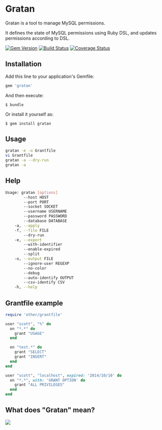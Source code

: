 # Gratan

Gratan is a tool to manage MySQL permissions.

It defines the state of MySQL permissions using Ruby DSL, and updates permissions according to DSL.

[![Gem Version](https://badge.fury.io/rb/gratan.png)](http://badge.fury.io/rb/gratan)
[![Build Status](https://travis-ci.org/winebarrel/gratan.svg?branch=master)](https://travis-ci.org/winebarrel/gratan)
[![Coverage Status](https://coveralls.io/repos/winebarrel/gratan/badge.png?branch=master)](https://coveralls.io/r/winebarrel/gratan?branch=master)

## Installation

Add this line to your application's Gemfile:

```ruby
gem 'gratan'
```

And then execute:

    $ bundle

Or install it yourself as:

    $ gem install gratan

## Usage

```sh
gratan -e -o Grantfile
vi Grantfile
gratan -a --dry-run
gratan -a
```

## Help

```sh
Usage: gratan [options]
        --host HOST
        --port PORT
        --socket SOCKET
        --username USERNAME
        --password PASSWORD
        --database DATABASE
    -a, --apply
    -f, --file FILE
        --dry-run
    -e, --export
        --with-identifier
        --enable-expired
        --split
    -o, --output FILE
        --ignore-user REGEXP
        --no-color
        --debug
        --auto-identify OUTPUT
        --csv-identify CSV
    -h, --help
```

## Grantfile example

```ruby
require 'other/grantfile'

user "scott", "%" do
  on "*.*" do
    grant "USAGE"
  end

  on "test.*" do
    grant "SELECT"
    grant "INSERT"
  end
end

user "scott", "localhost", expired: '2014/10/10' do
  on "*.*", with: 'GRANT OPTION' do
    grant "ALL PRIVILEGES"
  end
end
```

## What does "Gratan" mean?

![](http://i.gyazo.com/c37d934ba0a61f760603ce4c56401e60.png)
